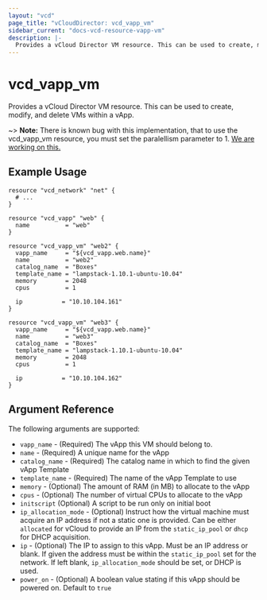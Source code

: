 ```yaml
---
layout: "vcd"
page_title: "vCloudDirector: vcd_vapp_vm"
sidebar_current: "docs-vcd-resource-vapp-vm"
description: |-
  Provides a vCloud Director VM resource. This can be used to create, modify, and delete VMs within a vApp.
---
```


# vcd\_vapp\_vm

Provides a vCloud Director VM resource. This can be used to create,
modify, and delete VMs within a vApp.

~> **Note:** There is known bug with this implementation, that to use the vcd_vapp_vm resource, you must set the paralellism parameter to 1. [We are working on this.](https://github.com/terraform-providers/terraform-provider-vcd/issues/27)


## Example Usage

```hcl
resource "vcd_network" "net" {
  # ...
}

resource "vcd_vapp" "web" {
  name          = "web"
}

resource "vcd_vapp_vm" "web2" {
  vapp_name     = "${vcd_vapp.web.name}"
  name          = "web2"
  catalog_name  = "Boxes"
  template_name = "lampstack-1.10.1-ubuntu-10.04"
  memory        = 2048
  cpus          = 1

  ip           = "10.10.104.161"
}

resource "vcd_vapp_vm" "web3" {
  vapp_name     = "${vcd_vapp.web.name}"
  name          = "web3"
  catalog_name  = "Boxes"
  template_name = "lampstack-1.10.1-ubuntu-10.04"
  memory        = 2048
  cpus          = 1

  ip           = "10.10.104.162"
}
```

## Argument Reference

The following arguments are supported:

* `vapp_name` - (Required) The vApp this VM should belong to.
* `name` - (Required) A unique name for the vApp
* `catalog_name` - (Required) The catalog name in which to find the given vApp Template
* `template_name` - (Required) The name of the vApp Template to use
* `memory` - (Optional) The amount of RAM (in MB) to allocate to the vApp
* `cpus` - (Optional) The number of virtual CPUs to allocate to the vApp
* `initscript` (Optional) A script to be run only on initial boot
* `ip_allocation_mode` - (Optional) Instruct how the virtual machine must acquire an IP address if not a static one is provided. Can be either `allocated` for vCloud to provide an IP from the `static_ip_pool` or `dhcp` for DHCP acquisition.
* `ip` - (Optional) The IP to assign to this vApp. Must be an IP address or blank. If given the address must be within the
  `static_ip_pool` set for the network. If left blank, `ip_allocation_mode` should be set, or DHCP is used.
* `power_on` - (Optional) A boolean value stating if this vApp should be powered on. Default to `true`
